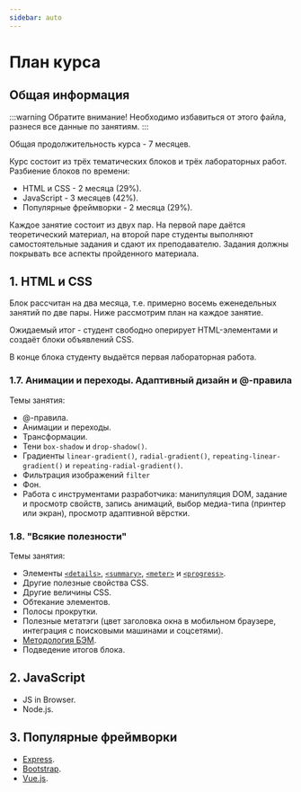 ```yaml
---
sidebar: auto
---
```


# План курса

## Общая информация

:::warning Обратите внимание!
Необходимо избавиться от этого файла, разнеся все данные по занятиям.
:::

Общая продолжительность курса - 7 месяцев.

Курс состоит из трёх тематических блоков и трёх лабораторных работ. 
Разбиение блоков по времени:

- HTML и CSS - 2 месяца (29%).
- JavaScript - 3 месяцев (42%).
- Популярные фреймворки - 2 месяца (29%).

Каждое занятие состоит из двух пар. На первой паре даётся теоретический 
материал, на второй паре студенты выполняют самостоятельные задания и сдают 
их преподавателю. Задания должны покрывать все аспекты пройденного материала.

## 1. HTML и CSS

Блок рассчитан на два месяца, т.е. примерно восемь еженедельных занятий по 
две пары. Ниже рассмотрим план на каждое занятие.

Ожидаемый итог - студент свободно оперирует HTML-элементами и создаёт блоки 
объявлений CSS.

В конце блока студенту выдаётся первая лабораторная работа.

### 1.7. Анимации и переходы. Адаптивный дизайн и @-правила

Темы занятия:

- @-правила.
- Анимации и переходы.
- Трансформации.
- Тени `box-shadow` и `drop-shadow()`.
- Градиенты `linear-gradient()`, `radial-gradient()`,
`repeating-linear-gradient()` и `repeating-radial-gradient()`.
- Фильтрация изображений `filter`
- Фон.
- Работа с инструментами разработчика: манипуляция DOM, задание и просмотр 
свойств, запись анимаций, выбор медиа-типа (принтер или экран), просмотр 
адаптивной вёрстки.

### 1.8. "Всякие полезности"

Темы занятия:

- Элементы [`<details>`](https://webref.ru/html/details),
[`<summary>`](https://webref.ru/html/summary),
[`<meter>`](https://webref.ru/html/meter) и
[`<progress>`](https://webref.ru/html/progress).
- Другие полезные свойства CSS.
- Другие величины CSS.
- Обтекание элементов.
- Полосы прокрутки.
- Полезные метатэги (цвет заголовка окна в мобильном браузере, интеграция с 
поисковыми машинами и соцсетями).
- [Методология БЭМ](https://ru.bem.info).
- Подведение итогов блока.

## 2. JavaScript

- JS in Browser.
- Node.js.

## 3. Популярные фреймворки

- [Express](http://expressjs.com).
- [Bootstrap](https://getbootstrap.com).
- [Vue.js](https://ru.vuejs.org/index.html).